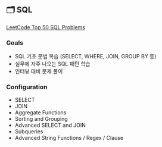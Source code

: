 ## 🗂️ SQL

[LeetCode Top 50 SQL Problems](https://leetcode.com/studyplan/top-sql-50/)

### Goals

- SQL 기초 문법 복습 (SELECT, WHERE, JOIN, GROUP BY 등)
- 실무에 자주 나오는 SQL 패턴 학습
- 인터뷰 대비 문제 풀이

### Configuration

- SELECT
- JOIN
- Aggregate Functions
- Sorting and Grouping
- Advanced SELECT and JOIN
- Subqueries
- Advanced String Functions / Regex / Clause
